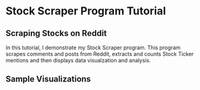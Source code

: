 # Stock Scraper Program Tutorial

## Scraping Stocks on Reddit
In this tutorial, I demonstrate my Stock Scraper program. This program scrapes comments and posts from Reddit, extracts and counts Stock Ticker mentions and then displays data visualzation and analysis.

## Sample Visualizations

